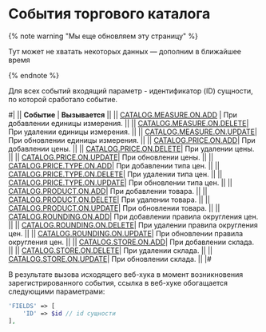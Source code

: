 # События торгового каталога

{% note warning "Мы еще обновляем эту страницу" %}

Тут может не хватать некоторых данных — дополним в ближайшее время

{% endnote %}

Для всех событий входящий параметр - идентификатор (ID) сущности, по которой сработало событие.

#|
|| **Событие** | **Вызывается** ||
|| [CATALOG.MEASURE.ON.ADD](catalog-measure-on-add.md) | При добавлении единицы измерения. ||
|| [CATALOG.MEASURE.ON.DELETE](catalog-measure-on-delete.md)| При удалении единицы измерения. ||
|| [CATALOG.MEASURE.ON.UPDATE](catalog-measure-on-update.md)| При обновлении единицы измерения. ||
|| [CATALOG.PRICE.ON.ADD](catalog-price-on-add.md)| При добавлении цены. ||
|| [CATALOG.PRICE.ON.DELETE](catalog-price-on-delete.md)| При удалении цены. ||
|| [CATALOG.PRICE.ON.UPDATE](catalog-price-on-update.md)| При обновлении цены. ||
|| [CATALOG.PRICE.TYPE.ON.ADD](catalog-price-type-on-add.md)| При добавлении типа цен. ||
|| [CATALOG.PRICE.TYPE.ON.DELETE](catalog-price-type-on-delete.md)| При удалении типа цен. ||
|| [CATALOG.PRICE.TYPE.ON.UPDATE](catalog-price-type-on-update.md)| При обновлении типа цен. ||
|| [CATALOG.PRODUCT.ON.ADD](catalog-product-on-add.md)| При добавлении товара. ||
|| [CATALOG.PRODUCT.ON.DELETE](catalog-product-on-delete.md)| При удалении товара. ||
|| [CATALOG.PRODUCT.ON.UPDATE](catalog-product-on-update.md)| При обновлении товара. ||
|| [CATALOG.ROUNDING.ON.ADD](catalog-rounding-on-add.md)| При добавлении правила округления цен. ||
|| [CATALOG.ROUNDING.ON.DELETE](catalog-rounding-on-delete.md)| При удалении правила округления цен. ||
|| [CATALOG.ROUNDING.ON.UPDATE](catalog-rounding-on-update.md)| При обновлении правила округления цен. ||
|| [CATALOG.STORE.ON.ADD](catalog-store-on-add.md)| При добавлении склада. ||
|| [CATALOG.STORE.ON.DELETE](catalog-store-on-delete.md)| При удалении склада. ||
|| [CATALOG.STORE.ON.UPDATE](catalog-store-on-update.md)| При обновлении склада. ||
|#

В результате вызова исходящего веб-хука в момент возникновения зарегистрированного события, ссылка в веб-хуке обогащается следующими параметрами:

```php
'FIELDS' => [
    'ID' => $id // id сущности
],
```
